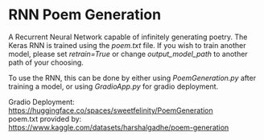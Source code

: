 # RNN Poem Generation
A Recurrent Neural Network capable of infinitely generating poetry. The Keras RNN is trained using the _poem.txt_ file. If you wish to train another model, please set _retrain=True_ or change _output\_model\_path_ to another path of your choosing.

To use the RNN, this can be done by either using _PoemGeneration.py_ after training a model, or using _GradioApp.py_ for gradio deployment.

Gradio Deployment: https://huggingface.co/spaces/sweetfelinity/PoemGeneration  
poem.txt provided by: https://www.kaggle.com/datasets/harshalgadhe/poem-generation
